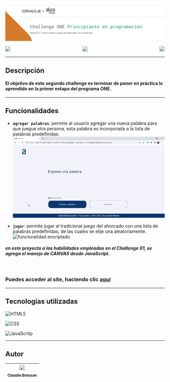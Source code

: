 ![Challenge 1 - ONE + Alura Latan](imagesRM/banner.png)
<p align="center"> 
   <img align="left" src="https://img.shields.io/badge/status-Liberada-green">
   <img src="https://img.shields.io/badge/versión-v1.0.0-green">
   <img align="right" src="https://img.shields.io/badge/fecha-Septiembre 2022-green">
</p>

---

## Descripción
#### El objetivo de este segundo challenge es terminar de poner en práctica lo aprendido en la primer estapa del programa **ONE**.
---
## Funcionalidades
  
 - **`agregar palabras`**: permite al usuario agregar una nueva palabra para que juegue otra persona, esta palabra es incorporada a la lista de palabras predefinidas.  
![funcionalidad encriptado](imagesRM/Ahorcado-addWord.gif)
   
 - **`jugar`**: permite jugar al tradicional juego del ahorcado con una lista de palabras predefinidas, de las cuales se elije una aleatoriamente.
![funcionalidad encriptado](imagesRM/Ahorcado-game.gif) 


##### en este proyecto a las habilidades empleadas en el Challenge 01, se agrega el manejo de CANVAS desde JavaScript.

&nbsp;
### Puedes acceder al site, haciendo clic [**aquí**](https://Claubress.github.io/ONE-Alura-Challenge02/)
---
## Tecnologías utilizadas
![HTML5](https://img.shields.io/badge/-HTML5-red)

![CSS](https://img.shields.io/badge/CSS-blue)

![JavaScritp](https://img.shields.io/badge/-JavaScript-yellow)

---
## Autor
[<img src="https://avatars.githubusercontent.com/u/64297088?v=4" width=115><br><sub>Claudio Bressan</sub>](https://github.com/Claubress) |
 :---: |

